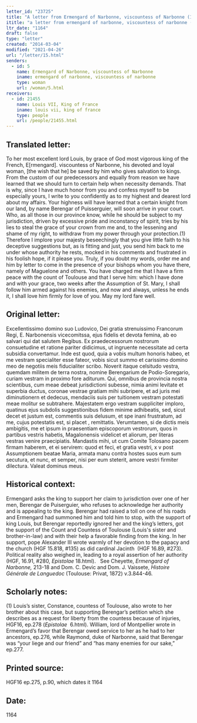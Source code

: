 ```yaml
---
letter_id: "23725"
title: "A letter from Ermengard of Narbonne, viscountess of Narbonne (1164)"
ititle: "a letter from ermengard of narbonne, viscountess of narbonne (1164)"
ltr_date: "1164"
draft: false
type: "letter"
created: "2014-03-04"
modified: "2021-04-26"
url: "/letter/15.html"
senders:
  - id: 5
    name: Ermengard of Narbonne, viscountess of Narbonne
    iname: ermengard of narbonne, viscountess of narbonne
    type: woman
    url: /woman/5.html
receivers:
  - id: 21455
    name: Louis VII, King of France
    iname: louis vii, king of france
    type: people
    url: /people/21455.html
---
```

<h2> Translated letter:</h2>To her most excellent lord Louis, by grace of God most vigorous king of the French, E[rmengard]. viscountess of Narbonne, his devoted and loyal woman, [the wish that he] be saved by him who gives salvation to kings.
From the custom of our predecessors and equally from reason we have learned that we should turn to certain help when necessity demands.  That is why, since I have much honor from you and confess myself to be especially yours, I write to you confidently as to my highest and dearest lord about my affairs.  Your highness will have learned that a certain knight from our land, by name Berengar of Puisserguier, will soon arrive in your court.  Who, as all those in our province know, while he should be subject to my jurisdiction, driven by excessive pride and inconstancy of spirit, tries by his lies to steal the grace of your crown from me and, to the lessening and shame of my right, to withdraw from my power through your protection.(1)
Therefore I implore your majesty beseechingly that you give little faith to his deceptive suggestions but, as is fitting and just, you send him back to me under whose authority he rests, mocked in his comments and frustrated in his foolish hope, if it please you.  Truly, if you doubt my words, order me and him by letter to come in the presence of your bishops whom you have there, namely of Maguelone and others.
You have charged me that I have a firm peace with the count of Toulouse and that I serve him:  which I have done and with your grace, two weeks after the Assumption of St. Mary, I shall follow him armed against his enemies, and now and always, unless he ends it, I shall love him firmly for love of you.  May my lord fare well.
<h2 class="mt-4"> Original letter:</h2>Excellentissimo domino suo Ludovico, Dei  gratia strenuissimo Francorum Regi, E.  Narbonensis vicecomitssa, ejus fidelis et devota femina, ab eo salvari qui dat salutem Regibus.
Ex praedecessorum nostrorum consuetudine et ratione pariter didicimus, ut ingruente necessitate ad certa subsidia convertamur. Inde est quod, quia a vobis multum honoris habeo, et me vestram specialiter esse fateor, vobis sicut summo et carissimo domino meo de negotiis meis fiducialiter scribo. Noverit itaque celsitudo vestra, quemdam militem de terra nostra, nomine Berengarium de Podio-Soregario, curiam vestram in proximo fore aditurum. Qui, omnibus de provincia nostra scientibus, cum meae debeat jurisdictioni subesse, nimia animi levitate et superbia ductus, coronae vestrae gratiam mihi subripere, et ad juris mei diminutionern et dedecus, mendaciis suis per tuitionem vestram potestati meae molitur se subtrahere. Majestatem ergo vestram suppliciter imploro, quatinus ejus subdolis suggestionibus fidem minime adhibeatis, sed, sicut decet et justum est, commentis suis delusum, et spe inani frustratum, ad me, cujus potestatis est, si placet , remittatis. Verumtamen, si de dictis meis ambigitis, me et ipsum in praesentiam episcoporum vestrorum, quos in partibus vestris habetis, Magalonensis videlicet et aliorum, per literas vestras venire praecipiatis. Mandastis mihi, ut cum Comite Tolosano pacem firmam haberem, et ei servirem: quod et feci, et gratia vestri, x v post Assumptionem beatae Maria, armata manu contra hostes suos eum sum secutura, et nunc, et semper, nisi per eum steterit, amore vestri firmiter dilectura. Valeat dominus meus.
<h2 class="mt-4"> Historical context:</h2><p>Ermengard asks the king to support her claim to jurisdiction over one of her men, Berengar de Puiserguier, who refuses to acknowledge her authority and is appealing to the king. Berengar had raised a toll on one of his roads and Ermengard had summoned him and told him to stop, with the support of king Louis, but Berengar reportedly ignored her and the king’s letters, got the support of the Count and Countess of Toulouse (Louis's sister and brother-in-law) and with their help a favorable finding from the king. In her support, pope Alexander III wrote warmly of her devotion to the papacy and the church (HGF 15.818, #135) as did cardinal Jacinth&nbsp; (HGF 16.89, #273).&nbsp; Political reality also weighed in, leading to a royal assertion of her authority (HGF, 16.91, #280, <em>Epistolae</em> 18.html). &nbsp; See Cheyette, <em>Ermengard of Narbonne,</em> 213-18 and Dom. C. Devic and Dom. J. Vaissete, <em>Histoire Générale de Languedoc</em> (Toulouse: Privat, 1872) v.3.844-46.</p><h2 class="mt-4"> Scholarly notes:</h2><p>(1) Louis’s sister, Constance, countess of Toulouse, also wrote to her brother about this case, but supporting Berengar’s petition which she describes as a request for liberty from the countess because of injuries, HGF16, ep.278 (<em>Epistolae</em>&nbsp; 6.html). William, lord of Montpellier wrote in Ermengard’s favor that Berengar owed service to her as he had to her ancestors, ep.276, while Raymond, duke of Narbonne, said that Berengar was “your liege and our friend” and “has many enemies for our sake,” ep.277.</p><h2 class="mt-4"> Printed source:</h2>HGF16 ep.275, p.90, which dates it 1164
<h2 class="mt-4"> Date:</h2>1164